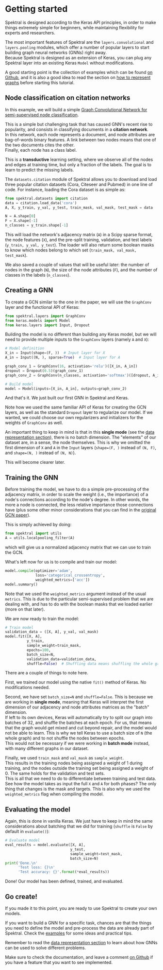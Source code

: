 # Getting started

Spektral is designed according to the Keras API principles, in order to make things extremely simple for beginners, while maintaining flexibility for experts and researchers.  

The most important features of Spektral are the `layers.convolutional` and `layers.pooling` modules, which offer a number of popular layers to start building graph neural networks (GNNs) right away.     
Because Spektral is designed as an extension of Keras, you can plug any Spektral layer into an existing Keras `Model` without modifications. 

A good starting point is the collection of examples which can be found [on Github](https://github.com/danielegrattarola/spektral/tree/master/examples), and it is also a good idea to read the section on [how to represent graphs](https://danielegrattarola.github.io/spektral/data/) before starting this tutorial. 


## Node classification on citation networks

In this example, we will build a simple [Graph Convolutional Network for semi-supervised node classification](https://arxiv.org/abs/1609.02907).

This is a simple but challenging task that has caused GNN's recent rise to popularity, and consists in classifying documents in a **citation network**.   
In this network, each node represents a document, and node attributes are bag-of-words binary features. 
A link between two nodes means that one of the two documents cites the other.   
Finally, each node has a class label.

This is a **transductive** learning setting, where we observe all of the nodes and edges at training time, but only a fraction of the labels. The goal is to learn to predict the missing labels.

The `datasets.citation` module of Spektral allows you to download and load three popular citation datasets (Cora, Citeseer and Pubmed) in one line of code. For instance, loading the Cora dataset is as simple as: 

```python
from spektral.datasets import citation
data = citation.load_data('cora')
A, X, y_train, y_val, y_test, train_mask, val_mask, test_mask = data

N = A.shape[0]
F = X.shape[-1]
n_classes = y_train.shape[-1]
```

This will load the network's adjacency matrix (`A`) in a Scipy sparse format, the node features (`X`), and the pre-split training, validation, and test labels (`y_train, y_val, y_test`). The loader will also return some boolean masks to know which nodes belong to which set (`train_mask, val_mask, test_mask`).

We also saved a couple of values that will be useful later: the number of nodes in the graph (`N`), the size of the node attributes (`F`), and the number of classes in the labels (`n_classes`).


## Creating a GNN

To create a GCN similar to the one in the paper, we will use the `GraphConv` layer and the functional API of Keras:

```python
from spektral.layers import GraphConv
from keras.models import Model
from keras.layers import Input, Dropout
```

Building the model is no different than building any Keras model, but we will need to provide multiple inputs to the `GraphConv` layers (namely `A` and `X`):

```python
# Model definition
X_in = Input(shape=(F, ))  # Input layer for X
A_in = Input((N, ), sparse=True)  # Input layer for A

graph_conv_1 = GraphConv(16, activation='relu')([X_in, A_in])
dropout = Dropout(0.5)(graph_conv_1)
graph_conv_2 = GraphConv(n_classes, activation='softmax')([dropout, A_in])

# Build model
model = Model(inputs=[X_in, A_in], outputs=graph_conv_2)
```

And that's it. We just built our first GNN in Spektral and Keras. 

Note how we used the same familiar API of Keras for creating the GCN layers, as well as the standard `Dropout` layer to regularize our model. If we wanted, we could choose our own regularizers and initializers for the weights of `GraphConv` as well.

An important thing to keep in mind is that in this **single mode** (see the [data representation section](https://danielegrattarola.github.io/spektral/data/)), there is no batch dimension. The "elements" of our dataset are, in a sense, the node themselves. This is why we omitted the first dimension of `X` and `A` in the `Input` layers (`shape=(F, )` instead of `(N, F)`, and `shape=(N, )` instead of `(N, N)`). 

This will become clearer later. 

## Training the GNN

Before training the model, we have to do a simple pre-processing of the adjacency matrix, in order to scale the weight (i.e., the importance) of a node's connections according to the node's degree. In other words, the more a node is connected, the less relative importance those connections have (plus some other minor considerations that you can find in the [original GCN paper](https://arxiv.org/abs/1609.02907)).  

This is simply achieved by doing:

```python
from spektral import utils
A = utils.localpooling_filter(A)
```

which will give us a normalized adjacency matrix that we can use to train the GCN. 

What's left now for us is to compile and train our model: 

```python
model.compile(optimizer='adam',
              loss='categorical_crossentropy',
              weighted_metrics=['acc'])
model.summary()
```

Note that we used the `weighted_metrics` argument instead of the usual `metrics`. This is due to the particular semi-supervised problem that we are dealing with, and has to do with the boolean masks that we loaded earlier (more on that later).

We are now ready to train the model:

```python
# Train model
validation_data = ([X, A], y_val, val_mask)
model.fit([X, A],
          y_train,
          sample_weight=train_mask,
          epochs=100,
          batch_size=N,
          validation_data=validation_data,
          shuffle=False)  # Shuffling data means shuffling the whole graph
``` 

There are a couple of things to note here.

First, we trained our model using the native `fit()` method of Keras. No modifications needed.

Second, we have set `batch_size=N` and `shuffle=False`. This is because we are working in **single mode**, meaning that Keras will interpret the first dimension of our adjacency and node attributes matrices as the "batch" dimension.    
If left to its own devices, Keras will automatically try to split our graph into batches of 32, and shuffle the batches at each epoch. For us, that means that the graph would get mixed and cut beyond repair, and the model would not be able to learn. This is why we tell Keras to use a batch size of `N` (the whole graph) and to not shuffle the nodes between epochs.  
This would not be necessary if we were working in **batch mode** instead, with many different graphs in our dataset. 

Finally, we used `train_mask` and `val_mask` as `sample_weight`.   
This results in the training nodes being assigned a weight of 1 during training, and the nodes outside the training set being assigned a weight of 0. The same holds for the validation and test sets.    
This is all that we need to do to differentiate between training and test data. See how the model takes as input the full `X` and `A` for both phases? The only thing that changes is the mask and targets. This is also why we used the `weighted_metrics` flag when compiling the model. 

## Evaluating the model

Again, this is done in vanilla Keras. We just have to keep in mind the same considerations about batching that we did for training (`shuffle` is `False` by default in `evaluate()`): 

```python
# Evaluate model
eval_results = model.evaluate([X, A],
                              y_test,
                              sample_weight=test_mask,
                              batch_size=N)
print('Done.\n'
      'Test loss: {}\n'
      'Test accuracy: {}'.format(*eval_results))
```

Done! Our model has been defined, trained, and evaluated.

## Go create!

If you made it to this point, you are ready to use Spektral to create your own models. 

If you want to build a GNN for a specific task, chances are that the things you need to define the model and pre-process the data are already part of Spektral. Check the [examples](https://github.com/danielegrattarola/spektral/tree/master/examples) for some ideas and practical tips.

Remember to read the [data representation section](https://danielegrattarola.github.io/spektral/data/) to learn about how GNNs can be used to solve different problems. 

Make sure to check the documentation, and leave a comment [on Github](https://github.com/danielegrattarola/spektral) if you have a feature that you want to see implemented. 
